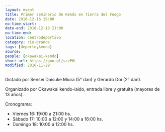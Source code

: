 ```yaml
---
layout: event 
title: Primer seminario de Kendo en Tierra del Fuego
date: 2016-12-16 19:00
no-time-start: 
date-end: 2016-12-18 21:00
no-time-end: 
location: centrodeportivo
category: rio-grande
tags: [deporte,kendo]
source: 
people: [okawakai-kendo]
short-url: https://goo.gl/szzP6L
modified: 2016-11-29
---
```


Dictado por Sensei Daisuke Miura (5° dan) y Gerardo Doi (2° dan).

Organizado por Okawakai kendo-iaido, entrada libre y gratuita (mayores de 13 años).

Cronograma:

- Viernes 16: 19:00 a 21:00 hs.
- Sábado 17: 10:00 a 12:00 y 14:00 a 16:00 hs.
- Domingo 18: 10:00 a 12:00 hs.